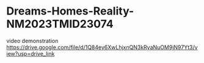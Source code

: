 # Dreams-Homes-Reality-NM2023TMID23074
video demonstration                     https://drive.google.com/file/d/1Q84ey6XwLhjxnQN3kRyaNuOM9jN97Yt3/view?usp=drive_link
